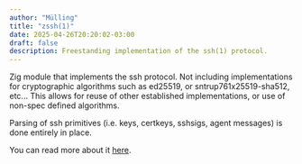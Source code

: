 ```yaml
---
author: "Mülling"
title: "zssh(1)"
date: 2025-04-26T20:20:02-03:00
draft: false
description: Freestanding implementation of the ssh(1) protocol.
---
```


Zig module that implements the ssh protocol. Not including implementations for cryptographic algorithms such as ed25519, or sntrup761x25519-sha512, etc... This allows for reuse of other established implementations, or use of non-spec defined algorithms.

Parsing of ssh primitives (i.e. keys, certkeys, sshsigs, agent messages) is done entirely in place.

You can read more about it [here](https://github.com/say-fish/zssh?tab=readme-ov-file#zssh).
